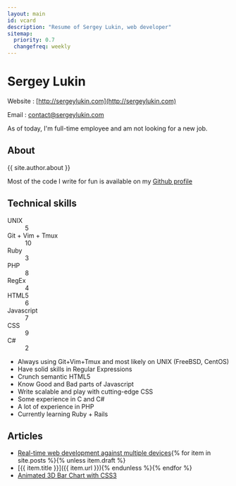 ```yaml
---
layout: main
id: vcard
description: "Resume of Sergey Lukin, web developer"
sitemap:
  priority: 0.7
  changefreq: weekly
---
```

Sergey Lukin
============

Website
: [http://sergeylukin.com](http://sergeylukin.com)

Email
: [contact@sergeylukin.com](mailto:contact@sergeylukin.com)


As of today, I'm full-time employee and am not looking for a new job.

About
-----

{{ site.author.about }}

Most of the code I write for fun is available on my [Github profile](https://github.com/sergeylukin)

Technical skills
----------------

<dl class="skills-diagram">
  <dt class="skill-5" data-xrange="20" data-yrange="20">UNIX</dt>
  <dd>5</dd>
  <dt class="skill-10" data-xrange="30" data-yrange="10">Git + Vim + Tmux</dt>
  <dd>10</dd>
  <dt class="skill-3" data-xrange="40" data-yrange="40">Ruby</dt>
  <dd>3</dd>
  <dt class="skill-8" data-xrange="10" data-yrange="20">PHP</dt>
  <dd>8</dd>
  <dt class="skill-4" data-xrange="20" data-yrange="10">RegEx</dt>
  <dd>4</dd>
  <dt class="skill-6" data-xrange="30" data-yrange="10">HTML5</dt>
  <dd>6</dd>
  <dt class="skill-7" data-xrange="40" data-yrange="20">Javascript</dt>
  <dd>7</dd>
  <dt class="skill-9" data-xrange="20" data-yrange="30">CSS</dt>
  <dd>9</dd>
  <dt class="skill-2" data-xrange="20" data-yrange="10">C#</dt>
  <dd>2</dd>
</dl>

* Always using Git+Vim+Tmux and most likely on UNIX (FreeBSD, CentOS)
* Have solid skills in Regular Expressions
* Crunch semantic HTML5
* Know Good and Bad parts of Javascript
* Write scalable and play with cutting-edge CSS
* Some experience in C and C#
* A lot of experience in PHP
* Currently learning Ruby + Rails

Articles
--------

* [Real-time web development against multiple devices](https://code4startup.com/startuphack/real-time-web-development-against-multiple-devices){% for item in site.posts %}{% unless item.draft %}
* [{{ item.title }}]({{ item.url }}){% endunless %}{% endfor %}
* [Animated 3D Bar Chart with CSS3](http://tympanus.net/codrops/2012/05/21/animated-3d-bar-chart-with-css3/)

